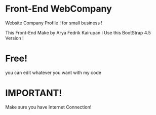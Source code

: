 # Front-End WebCompany
Website Company Profile ! for small business !

This Front-End Make by Arya Fedrik Kairupan
i Use this BootStrap 4.5 Version !

# Free!
you can edit whatever you want with my code 

# IMPORTANT!
Make sure you have Internet Connection!
